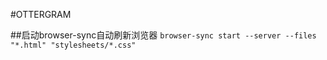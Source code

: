 #OTTERGRAM

##启动browser-sync自动刷新浏览器
`
  browser-sync start --server --files "*.html" "stylesheets/*.css"
`
